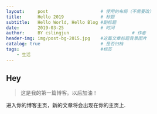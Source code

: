 ```yaml
---
layout:     post   				    # 使用的布局（不需要改）
title:      Hello 2019 				# 标题 
subtitle:   Hello World, Hello Blog #副标题
date:       2019-03-25 				# 时间
author:     BY cslingjun						# 作者
header-img: img/post-bg-2015.jpg 	#这篇文章标题背景图片
catalog: true 						# 是否归档
tags:								#标签
    - 生活
---
```


## Hey
>这是我的第一篇博客。以后加油！

进入你的博客主页，新的文章将会出现在你的主页上.

